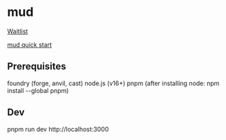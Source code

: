 
# mud

[Waitlist](https://getwaitlist.com/waitlist/11113)

[mud quick start](https://mud.dev/quick-start)

## Prerequisites

foundry (forge, anvil, cast)
node.js (v16+)
pnpm (after installing node: npm install --global pnpm)

## Dev

pnpm run dev
http://localhost:3000
